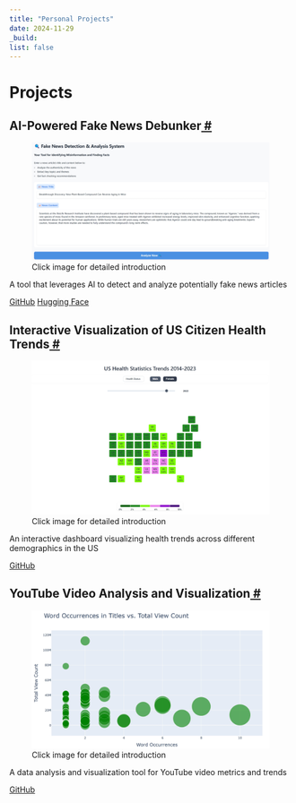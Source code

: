 ```yaml
---
title: "Personal Projects"
date: 2024-11-29
_build:
list: false
---
```


<h1><span class="title">Projects</span></h1>
<h2 id="fake-news-debunker">AI-Powered Fake News Debunker<a href="#fake-news-debunker" class="header-anchor" arialabel="Anchor"> # </a></h2>
<div class="splitbox">
<div class="left">
<figure itemprop="associatedMedia" itemscope itemtype="http://schema.org/ImageObject">
<a href="/projects/introductions/fake-news-debunker" title="Click to view project introduction">
<img itemprop="thumbnail" src="images/fake-news-debunker.png" alt="AI-Powered Fake News Debunker">
</a>
<figcaption>Click image for detailed introduction</figcaption>
</figure>
</div>
<div class="right">
<p>A tool that leverages AI to detect and analyze potentially fake news articles</p>
<p>
<a href="https://github.com/deng34/fake-news-debunker" target="_blank" rel="noreferrer noopener">GitHub</a>
<a href="https://huggingface.co/spaces/Zeamays3427/fake-news-debunker" target="_blank" rel="noreferrer noopener">Hugging Face</a>
</p>
</div>
<div style="clear:both"></div>
</div>
<h2 id="health-trends">Interactive Visualization of US Citizen Health Trends<a href="#health-trends" class="header-anchor" arialabel="Anchor"> # </a></h2>
<div class="splitbox">
<div class="left">
<figure itemprop="associatedMedia" itemscope itemtype="http://schema.org/ImageObject">
<a href="/projects/introductions/health-trends" title="Click to view detailed introduction">
<img itemprop="thumbnail" src="images/health-trends.png" alt="Health Trends Visualization">
</a>
<figcaption>Click image for detailed introduction</figcaption>
</figure>
</div>
<div class="right">
<p>An interactive dashboard visualizing health trends across different demographics in the US</p>
<p>
<a href="https://github.com/deng34/us-health-statistics-visualization" target="_blank" rel="noreferrer noopener">GitHub</a>
</p>
</div>
<div style="clear:both"></div>
</div>
<h2 id="youtube-analysis">YouTube Video Analysis and Visualization<a href="#youtube-analysis" class="header-anchor" arialabel="Anchor"> # </a></h2>
<div class="splitbox">
<div class="left">
<figure itemprop="associatedMedia" itemscope itemtype="http://schema.org/ImageObject">
<a href="/projects/introductions/youtube-analysis" title="Click to view project introduction">
<img itemprop="thumbnail" src="images/youtube-analysis.png" alt="YouTube Video Analysis">
</a>
<figcaption>Click image for detailed introduction</figcaption>
</figure>
</div>
<div class="right">
<p>A data analysis and visualization tool for YouTube video metrics and trends</p>
<p>
<a href="https://github.com/deng34/youtube-analysis-tool" target="_blank" rel="noreferrer noopener">GitHub</a>
</p>
</div>
<div style="clear:both"></div>
</div>